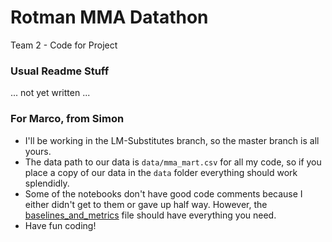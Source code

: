 # Rotman MMA Datathon
Team 2 - Code for Project
### Usual Readme Stuff
... not yet written ...

### For Marco, from Simon
- I'll be working in the LM-Substitutes branch, so the master branch is all 
yours. 
- The data path to our data is ``data/mma_mart.csv`` for all my code, so if 
you place a copy of our data in the ``data`` folder everything should work 
splendidly.
- Some of the notebooks don't have good code comments because I either didn't 
get to them or gave up half way. However, the 
[baselines_and_metrics](baselines_and_metrics.ipynb) file should have everything
 you need.
- Have fun coding!
